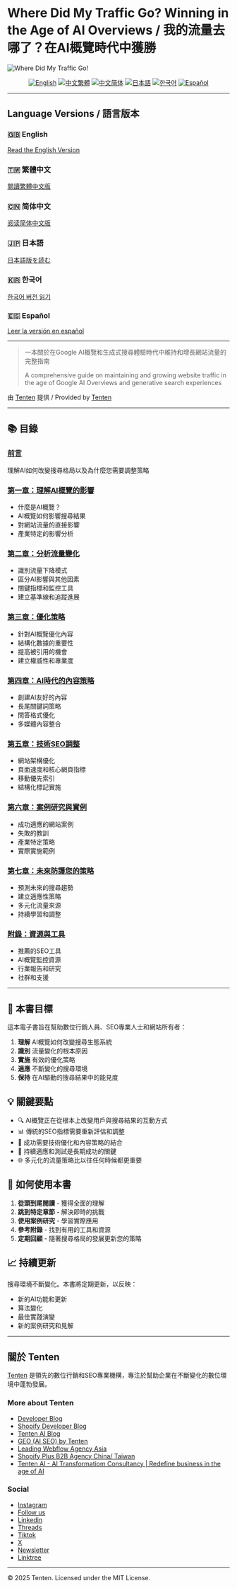 # Where Did My Traffic Go? Winning in the Age of AI Overviews / 我的流量去哪了？在AI概覽時代中獲勝

![Where Did My Traffic Go!](https://s4.tenten.co/where-did-my-traffic-go-tenten-geo.jpg)

<div align="center">

[![English](https://img.shields.io/badge/Language-English-blue.svg)](#english) 
[![中文繁體](https://img.shields.io/badge/語言-中文繁體-red.svg)](#繁體中文) 
[![中文简体](https://img.shields.io/badge/语言-中文简体-red.svg)](#简体中文) 
[![日本語](https://img.shields.io/badge/言語-日本語-green.svg)](#日本語) 
[![한국어](https://img.shields.io/badge/언어-한국어-yellow.svg)](#한국어) 
[![Español](https://img.shields.io/badge/Idioma-Español-orange.svg)](#español)

</div>

---

## Language Versions / 語言版本

### <a name="english"></a>🇬🇧 English
[Read the English Version](./en/README.md)

### <a name="繁體中文"></a>🇹🇼 繁體中文
[閱讀繁體中文版](./zh-tw/README.md)

### <a name="简体中文"></a>🇨🇳 简体中文
[阅读简体中文版](./zh-cn/README.md)

### <a name="日本語"></a>🇯🇵 日本語
[日本語版を読む](./ja/README.md)

### <a name="한국어"></a>🇰🇷 한국어
[한국어 버전 읽기](./ko/README.md)

### <a name="español"></a>🇪🇸 Español
[Leer la versión en español](./es/README.md)

---

> 一本關於在Google AI概覽和生成式搜尋體驗時代中維持和增長網站流量的完整指南
> 
> A comprehensive guide on maintaining and growing website traffic in the age of Google AI Overviews and generative search experiences

由 [Tenten](https://tenten.co) 提供 / Provided by [Tenten](https://tenten.co)

---

## 📚 目錄

### [前言](chapters/introduction.md)
理解AI如何改變搜尋格局以及為什麼您需要調整策略

### [第一章：理解AI概覽的影響](chapters/chapter-01-understanding-ai-overviews.md)
- 什麼是AI概覽？
- AI概覽如何影響搜尋結果
- 對網站流量的直接影響
- 產業特定的影響分析

### [第二章：分析流量變化](chapters/chapter-02-analyzing-traffic-changes.md)
- 識別流量下降模式
- 區分AI影響與其他因素
- 關鍵指標和監控工具
- 建立基準線和追蹤進展

### [第三章：優化策略](chapters/chapter-03-optimization-strategies.md)
- 針對AI概覽優化內容
- 結構化數據的重要性
- 提高被引用的機會
- 建立權威性和專業度

### [第四章：AI時代的內容策略](chapters/chapter-04-content-strategy.md)
- 創建AI友好的內容
- 長尾關鍵詞策略
- 問答格式優化
- 多媒體內容整合

### [第五章：技術SEO調整](chapters/chapter-05-technical-seo.md)
- 網站架構優化
- 頁面速度和核心網頁指標
- 移動優先索引
- 結構化標記實施

### [第六章：案例研究與實例](chapters/chapter-06-case-studies.md)
- 成功適應的網站案例
- 失敗的教訓
- 產業特定策略
- 實際實施範例

### [第七章：未來防護您的策略](chapters/chapter-07-future-proofing.md)
- 預測未來的搜尋趨勢
- 建立適應性策略
- 多元化流量來源
- 持續學習和調整

### [附錄：資源與工具](chapters/appendix.md)
- 推薦的SEO工具
- AI概覽監控資源
- 行業報告和研究
- 社群和支援

---

## 🎯 本書目標

這本電子書旨在幫助數位行銷人員、SEO專業人士和網站所有者：

1. **理解** AI概覽如何改變搜尋生態系統
2. **識別** 流量變化的根本原因
3. **實施** 有效的優化策略
4. **適應** 不斷變化的搜尋環境
5. **保持** 在AI驅動的搜尋結果中的能見度

## 💡 關鍵要點

- 🔍 AI概覽正在從根本上改變用戶與搜尋結果的互動方式
- 📊 傳統的SEO指標需要重新評估和調整
- 🚀 成功需要技術優化和內容策略的結合
- 🔄 持續適應和測試是長期成功的關鍵
- 🌐 多元化的流量策略比以往任何時候都更重要

## 🚀 如何使用本書

1. **從頭到尾閱讀** - 獲得全面的理解
2. **跳到特定章節** - 解決即時的挑戰
3. **使用案例研究** - 學習實際應用
4. **參考附錄** - 找到有用的工具和資源
5. **定期回顧** - 隨著搜尋格局的發展更新您的策略

## 📈 持續更新

搜尋環境不斷變化。本書將定期更新，以反映：
- 新的AI功能和更新
- 算法變化
- 最佳實踐演變
- 新的案例研究和見解

---

## 關於 Tenten

[Tenten](https://tenten.co) 是領先的數位行銷和SEO專業機構，專注於幫助企業在不斷變化的數位環境中蓬勃發展。

### More about Tenten
- [Developer Blog](https://developer.tenten.co/)
- [Shopify Developer Blog](https://shopify.tenten.co/)
- [Tenten AI Blog](https://tenten.co/learning/) 
- [GEO (AI SEO) by Tenten](https://geo.tenten.co/zh-tw)
- [Leading Webflow Agency Asia](https://tenten.co/solution/webflow-agency)
- [Shopify Plus B2B Agency China/ Taiwan](https://tenten.co/solution/shopify)
- [Tenten AI - AI Transformatiom Consultancy | Redefine business in the age of AI](https://tentenai.com/)

### Social
- [Instagram](https://instagram.com/tenten.co)
- [Follow us](https://www.youtube.com/@tenten_ai)
- [Linkedin](https://www.linkedin.com/company/tentenco)
- [Threads](https://www.threads.net/@tenten.co)
- [Tiktok](https://www.tiktok.com/@tenten.ai) 
- [X](https://x.com/tentencretaive) 
- [Newsletter](https://tenten.co/page/company/newsletter)
- [Linktree](https://linktr.ee/tenten.co)

---

© 2025 Tenten. Licensed under the MIT License.
